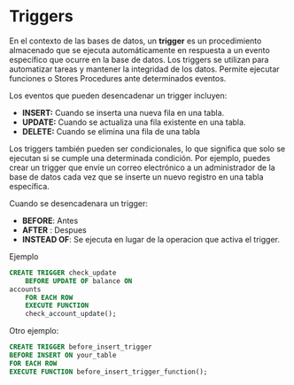 # Triggers

En el contexto de las bases de datos, un **trigger** es un procedimiento almacenado que se ejecuta automáticamente en respuesta a un evento específico que ocurre en la base de datos. Los triggers se utilizan para automatizar tareas y mantener la integridad de los datos. Permite ejecutar funciones o  Stores Procedures ante determinados eventos.

Los eventos que pueden desencadenar un trigger incluyen:

- **INSERT:** Cuando se inserta una nueva fila en una tabla.
- **UPDATE:** Cuando se actualiza una fila existente en una tabla.
- **DELETE:** Cuando se elimina una fila de una tabla

Los triggers también pueden ser condicionales, lo que significa que solo se ejecutan si se cumple una determinada condición. Por ejemplo, puedes crear un trigger que envíe un correo electrónico a un administrador de la base de datos cada vez que se inserte un nuevo registro en una tabla específica.

Cuando se desencadenara un trigger:

* **BEFORE**: Antes
* **AFTER** : Despues
* **INSTEAD OF**: Se ejecuta en lugar de la operacion que activa el trigger.


Ejemplo

```sql
CREATE TRIGGER check_update    
	BEFORE UPDATE OF balance ON 
accounts    
	FOR EACH ROW    
	EXECUTE FUNCTION 
	check_account_update();
```

Otro ejemplo:

```sql
CREATE TRIGGER before_insert_trigger 
BEFORE INSERT ON your_table 
FOR EACH ROW 
EXECUTE FUNCTION before_insert_trigger_function();
```